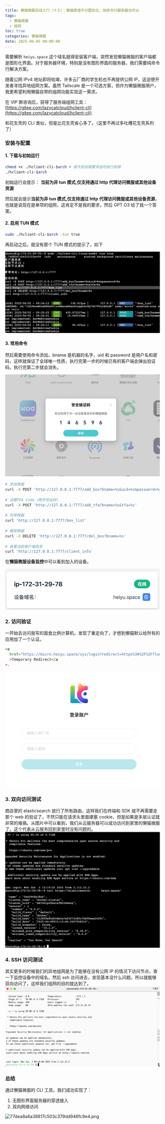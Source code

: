 ```yaml
---
title: 懒猫微服实战入门（十三）：懒猫穿透不只图形化，纯命令行服务器也可以
tags:
  - 懒猫微服
  - 组网
toc: true
categories: 懒猫微服
date: 2025-06-05 00:00:00
---
```


需要解析 `heiyu.space` 这个域名就得安装客户端，突然发现懒猫微服的客户端都是图形化界面。对于服务器环境，特别是没有图形界面的服务器，我们需要纯命令行解决方案。

随着公网 IPv4 地址即将枯竭，许多云厂商的学生机也不再提供公网 IP，这迫使开发者寻找异地组网方案。虽然 Tailscale 是一个可选方案，但作为懒猫微服用户，我更希望利用懒猫自带的组网功能实现这一需求。

在 VIP 群咨询后，获得了服务端组网工具：
[https://gitee.com/lazycatcloud/hclient-cli](https://gitee.com/lazycatcloud/hclient-cli)

和花生壳的 CLI 类似，但是比花生壳省心多了。（这里不再过多吐槽花生壳系列了）

### 安装与配置

#### 1. 下载与初始运行

```bash
chmod +x ./hclient-cli-$arch # 首次启动需要添加可执行权限
./hclient-cli-$arch
```

<!-- more -->

初始运行会提示：
**当前为非 tun 模式,仅支持通过 http 代理访问微服或其他设备资源**

然后就会提示**当前为非 tun 模式,仅支持通过 http 代理访问微服或其他设备资源**，也就是说现在是单项的组网，这肯定不是我的要求，然后 GPT O3 给了我一个答案。

#### 2. 启用 TUN 模式

```bash
sudo ./hclient-cli-$arch -tun true
```

再启动之后，就没有那个 TUN 模式的提示了。如下

![hclient-cli启动界面](https://raw.githubusercontent.com/cloudsmithy/picgo-imh/master/image-20250602191812289.png)

#### 3. 常用命令

然后需要使用命令添加，bname 是机器的名字，uid 和 password 是用户名和密码，这样就保证了全球唯一性质，执行完第一步的时候已有的客户端会弹出验证码，执行完第二步就会消失。

![1187b6cb50dd4eab5c211f927f5bbbd6](https://raw.githubusercontent.com/cloudsmithy/picgo-imh/master/1187b6cb50dd4eab5c211f927f5bbbd6.png)

```bash
# 添加微服
curl -X POST 'http://127.0.0.1:7777/add_box?bname=%s&uid=%s&password=%s'

# 设置TFA Code（两步验证码）
curl -X POST 'http://127.0.0.1:7777/add_tfa?bname=%s&tfa=%s'

# 列举微服
curl 'http://127.0.0.1:7777/box_list'

# 删除微服
curl -X DELETE 'http://127.0.0.1:7777/del_box?bname=%s'

# 查看当前客户端信息
curl 'http://127.0.0.1:7777/client_info'
```

在**懒猫微服设备监控**中可以看到加入的设备。

![设备监控界面](https://raw.githubusercontent.com/cloudsmithy/picgo-imh/master/image-20250602191830359.png)

### 2. 访问验证

一开始去访问我写的面食比例计算机，发现了重定向了，才想到懒猫默认给所有的应用加了一个认证。

```html
<a
  href="https://micro.heiyu.space/sys/login?redirect=https%3A%2F%2Fflour-calc.name.heiyu.space%2F"
  >Temporary Redirect</a
>.
```

![认证界面](https://raw.githubusercontent.com/cloudsmithy/picgo-imh/master/image-20250602202752227.png)

### 3. 双向访问测试

商店里的 elasticsearch 放行了所有路由，这样我们在终端和 SDK 就不再需要走那个 web 的验证了，不然只能在请求头里面硬塞 cookie，但是如果是多层认证就非常的难搞。从图片中可以看到，我们从云服务器可以成功访问到家里的懒猫微服了。这个代表从云服务回到家里时没有问题的。
![云服务器访问家庭网络](https://raw.githubusercontent.com/cloudsmithy/picgo-imh/master/ab21f6aafea87f704df434047a587c37.png)

### 4. SSH 访问测试

其实更多的时候我们的异地组网是为了能够在没有公网 IP 的情况下访问节点，查一下监控设备中的域名，然后 ssh 访问进去，发现基本没什么问题。所以就能够双向访问了，这样我们组网的目的就达到了。
![SSH连接成功](https://raw.githubusercontent.com/cloudsmithy/picgo-imh/master/e5316a84db1f258801b864c5bd18eef2.png)

### 总结

通过懒猫微服的 CLI 工具，我们成功实现了：

1. 无图形界面服务器的穿透接入
2. 双向网络访问

![77dea8a6a38817c503c379dd946fc9e4.png](https://lzc-playground-1301583638.cos.ap-chengdu.myqcloud.com/guidelines/459/06da8512-7447-496c-a5f1-669059d134cf.png "77dea8a6a38817c503c379dd946fc9e4.png")

